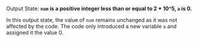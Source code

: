 Output State: **`num` is a positive integer less than or equal to 2 * 10^5, `a` is 0.**

In this output state, the value of `num` remains unchanged as it was not affected by the code. The code only introduced a new variable `a` and assigned it the value 0.